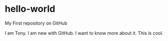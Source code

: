 # hello-world
My First repository on GitHub

I am Tony.
I am new with GitHub.
I want to know more about it.
This is cool.

